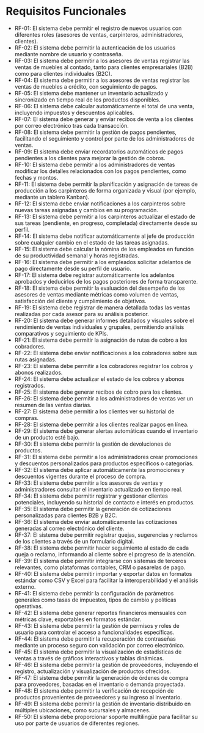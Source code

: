 # Requisitos Funcionales 
- RF-01: El sistema debe permitir el registro de nuevos usuarios con diferentes roles (asesores de ventas, carpinteros, administradores, clientes).
- RF-02: El sistema debe permitir la autenticación de los usuarios mediante nombre de usuario y contraseña.
- RF-03: El sistema debe permitir a los asesores de ventas registrar las ventas de muebles al contado, tanto para clientes empresariales (B2B) como para clientes individuales (B2C).
- RF-04: El sistema debe permitir a los asesores de ventas registrar las ventas de muebles a crédito, con seguimiento de pagos.
- RF-05: El sistema debe mantener un inventario actualizado y sincronizado en tiempo real de los productos disponibles.
- RF-06: El sistema debe calcular automáticamente el total de una venta, incluyendo impuestos y descuentos aplicables.
- RF-07: El sistema debe generar y enviar recibos de venta a los clientes por correo electrónico tras cada transacción.
- RF-08: El sistema debe permitir la gestión de pagos pendientes, facilitando el seguimiento y control por parte de los administradores de ventas.
- RF-09: El sistema debe enviar recordatorios automáticos de pagos pendientes a los clientes para mejorar la gestión de cobros.
- RF-10: El sistema debe permitir a los administradores de ventas modificar los detalles relacionados con los pagos pendientes, como fechas y montos.
- RF-11: El sistema debe permitir la planificación y asignación de tareas de producción a los carpinteros de forma organizada y visual (por ejemplo, mediante un tablero Kanban).
- RF-12: El sistema debe enviar notificaciones a los carpinteros sobre nuevas tareas asignadas y cambios en su programación.
- RF-13: El sistema debe permitir a los carpinteros actualizar el estado de sus tareas (pendiente, en progreso, completada) directamente desde su perfil.
- RF-14: El sistema debe notificar automáticamente al jefe de producción sobre cualquier cambio en el estado de las tareas asignadas.
- RF-15: El sistema debe calcular la nómina de los empleados en función de su productividad semanal y horas registradas.
- RF-16: El sistema debe permitir a los empleados solicitar adelantos de pago directamente desde su perfil de usuario.
- RF-17: El sistema debe registrar automáticamente los adelantos aprobados y deducirlos de los pagos posteriores de forma transparente.
- RF-18: El sistema debe permitir la evaluación del desempeño de los asesores de ventas mediante métricas como volumen de ventas, satisfacción del cliente y cumplimiento de objetivos.
- RF-19: El sistema debe registrar de manera detallada todas las ventas realizadas por cada asesor para su análisis posterior.
- RF-20: El sistema debe generar informes detallados y visuales sobre el rendimiento de ventas individuales y grupales, permitiendo análisis comparativos y seguimiento de KPIs.
- RF-21: El sistema debe permitir la asignación de rutas de cobro a los cobradores.
- RF-22: El sistema debe enviar notificaciones a los cobradores sobre sus rutas asignadas.
- RF-23: El sistema debe permitir a los cobradores registrar los cobros y abonos realizados.
- RF-24: El sistema debe actualizar el estado de los cobros y abonos registrados.
- RF-25: El sistema debe generar recibos de cobro para los clientes.
- RF-26: El sistema debe permitir a los administradores de ventas ver un resumen de las ventas diarias.
- RF-27: El sistema debe permitir a los clientes ver su historial de compras.
- RF-28: El sistema debe permitir a los clientes realizar pagos en línea.
- RF-29: El sistema debe generar alertas automáticas cuando el inventario de un producto esté bajo.
- RF-30: El sistema debe permitir la gestión de devoluciones de productos.
- RF-31: El sistema debe permitir a los administradores crear promociones y descuentos personalizados para productos específicos o categorías.
- RF-32: El sistema debe aplicar automáticamente las promociones y descuentos vigentes durante el proceso de compra.
- RF-33: El sistema debe permitir a los asesores de ventas y administradores consultar el inventario actualizado en tiempo real.
- RF-34: El sistema debe permitir registrar y gestionar clientes potenciales, incluyendo su historial de contacto e interés en productos.
- RF-35: El sistema debe permitir la generación de cotizaciones personalizadas para clientes B2B y B2C.
- RF-36: El sistema debe enviar automáticamente las cotizaciones generadas al correo electrónico del cliente.
- RF-37: El sistema debe permitir registrar quejas, sugerencias y reclamos de los clientes a través de un formulario digital.
- RF-38: El sistema debe permitir hacer seguimiento al estado de cada queja o reclamo, informando al cliente sobre el progreso de la atención.
- RF-39: El sistema debe permitir integrarse con sistemas de terceros relevantes, como plataformas contables, CRM o pasarelas de pago.
- RF-40: El sistema debe permitir importar y exportar datos en formatos estándar como CSV y Excel para facilitar la interoperabilidad y el análisis externo.
- RF-41: El sistema debe permitir la configuración de parámetros generales como tasas de impuestos, tipos de cambio y políticas operativas.
- RF-42: El sistema debe generar reportes financieros mensuales con métricas clave, exportables en formatos estándar.
- RF-43: El sistema debe permitir la gestión de permisos y roles de usuario para controlar el acceso a funcionalidades específicas.
- RF-44: El sistema debe permitir la recuperación de contraseñas mediante un proceso seguro con validación por correo electrónico.
- RF-45: El sistema debe permitir la visualización de estadísticas de ventas a través de gráficos interactivos y tablas dinámicas.
- RF-46: El sistema debe permitir la gestión de proveedores, incluyendo el registro, actualización y visualización de productos ofrecidos.
- RF-47: El sistema debe permitir la generación de órdenes de compra para proveedores, basadas en el inventario o demanda proyectada.
- RF-48: El sistema debe permitir la verificación de recepción de productos provenientes de proveedores y su ingreso al inventario.
- RF-49: El sistema debe permitir la gestión de inventario distribuido en múltiples ubicaciones, como sucursales y almacenes.
- RF-50: El sistema debe proporcionar soporte multilingüe para facilitar su uso por parte de usuarios de diferentes regiones.